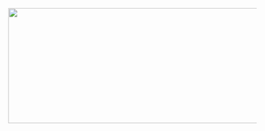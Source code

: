 <div id="header" align="center">
  <img src="https://w0.peakpx.com/wallpaper/639/787/HD-wallpaper-power-lines-moon-anime-quite-night-anime-artist-artwork-digital-art-deviantart-sky-night.jpg" height = 235 width = 800/>
</div>


